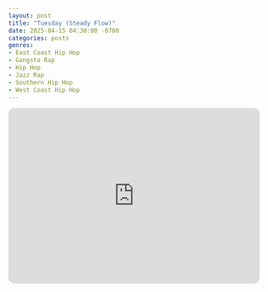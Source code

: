 ```yaml
---
layout: post
title: "Tuesday (Steady Flow)"
date: 2025-04-15 04:30:00 -0700
categories: posts
genres:
- East Coast Hip Hop
- Gangsta Rap
- Hip Hop
- Jazz Rap
- Southern Hip Hop
- West Coast Hip Hop
---
```

<iframe style="border-radius:12px" src="https://open.spotify.com/embed/playlist/59VRdK25mtAHh2gvFZMTBF?utm_source=generator" width="100%" height="352" frameBorder="0" allowfullscreen="" allow="autoplay; clipboard-write; encrypted-media; fullscreen; picture-in-picture" loading="lazy"></iframe>